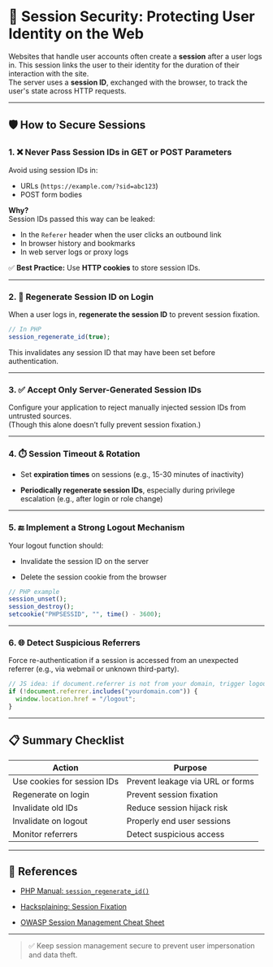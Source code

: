 # 🔐 Session Security: Protecting User Identity on the Web

Websites that handle user accounts often create a **session** after a user logs in. This session links the user to their identity for the duration of their interaction with the site.  
The server uses a **session ID**, exchanged with the browser, to track the user's state across HTTP requests.

---

## 🛡️ How to Secure Sessions

### 1. ❌ Never Pass Session IDs in GET or POST Parameters

Avoid using session IDs in:
- URLs (`https://example.com/?sid=abc123`)
- POST form bodies

**Why?**  
Session IDs passed this way can be leaked:
- In the `Referer` header when the user clicks an outbound link
- In browser history and bookmarks
- In web server logs or proxy logs

✅ **Best Practice:** Use **HTTP cookies** to store session IDs.

---

### 2. 🔄 Regenerate Session ID on Login

When a user logs in, **regenerate the session ID** to prevent session fixation.

```php
// In PHP
session_regenerate_id(true);
````

This invalidates any session ID that may have been set before authentication.

---

### 3. ✅ Accept Only Server-Generated Session IDs

Configure your application to reject manually injected session IDs from untrusted sources.  
(Though this alone doesn’t fully prevent session fixation.)

---

### 4. ⏱️ Session Timeout & Rotation

- Set **expiration times** on sessions (e.g., 15-30 minutes of inactivity)
    
- **Periodically regenerate session IDs**, especially during privilege escalation (e.g., after login or role change)
    

---

### 5. 🔚 Implement a Strong Logout Mechanism

Your logout function should:

- Invalidate the session ID on the server
    
- Delete the session cookie from the browser
    

```php
// PHP example
session_unset();
session_destroy();
setcookie("PHPSESSID", "", time() - 3600);
```

---

### 6. 🌐 Detect Suspicious Referrers

Force re-authentication if a session is accessed from an unexpected referrer (e.g., via webmail or unknown third-party).

```js
// JS idea: if document.referrer is not from your domain, trigger logout or warning
if (!document.referrer.includes("yourdomain.com")) {
  window.location.href = "/logout";
}
```

---

## 📋 Summary Checklist

|Action|Purpose|
|---|---|
|Use cookies for session IDs|Prevent leakage via URL or forms|
|Regenerate on login|Prevent session fixation|
|Invalidate old IDs|Reduce session hijack risk|
|Invalidate on logout|Properly end user sessions|
|Monitor referrers|Detect suspicious access|

---

## 🔗 References

- [PHP Manual: `session_regenerate_id()`](https://www.php.net/manual/en/function.session-regenerate-id.php)
    
- [Hacksplaining: Session Fixation](https://hacksplaining.com/prevention/session-fixation)
    
- [OWASP Session Management Cheat Sheet](https://cheatsheetseries.owasp.org/cheatsheets/Session_Management_Cheat_Sheet.html)
    

---

> ✅ Keep session management secure to prevent user impersonation and data theft.
